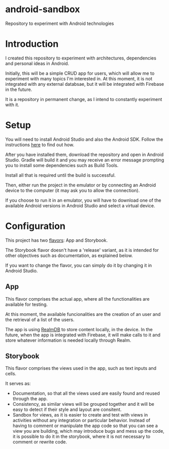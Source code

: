 # android-sandbox
Repository to experiment with Android technologies

# Introduction

I created this repository to experiment with architectures, dependencies and personal ideas in Android.

Initially, this will be a simple CRUD app for users, which will allow me to experiment with many topics I'm interested in.
At this moment, it is not integrated with any external databsae, but it will be integrated with Firebase in the future.

It is a repository in permanent change, as I intend to constantly experiment with it.

# Setup

You will need to install Android Studio and also the Android SDK. Follow the instructions [here](https://developer.android.com/studio)
to find out how.

After you have installed them, download the repository and open in Android Studio. Gradle will build it and you may
receive an error message prompting you to install some dependencies such as Build Tools.

Install all that is required until the build is successful.

Then, either run the project in the emulator or by connecting an Android device to the computer (it may ask you to allow the connection).

If you choose to run it in an emulator, you will have to download one of the available Android versions in Android Studio and select a virtual device.

# Configuration

This project has two [flavors](https://developer.android.com/studio/build/build-variants): App and Storybook.

The Storybook flavor doesn't have a 'release' variant, as it is intended for other objectives such as documentation, as explained below.

If you want to change the flavor, you can simply do it by changing it in Android Studio.

## App

This flavor comprises the actual app, where all the functionalities are available for testing.

At this moment, the available funcionalities are the creation of an user and the retrieval of a list of the users.

The app is using [RealmDB](https://realm.io/) to store content locally, in the device. In the future, when the app is
integrated with Firebase, it will make calls to it and store whatever information is needed locally through Realm.

## Storybook

This flavor comprises the views used in the app, such as text inputs and cells.

It serves as:
- Documentation, so that all the views used are easily found and reused through the app.
- Consistency, as similar views will be grouped together and it will be easy to detect if their style and layout are consitent.
- Sandbox for views, as it is easier to create and test with views in activities without any integration or particular behavior. Instead of having to comment or manipulate the app code so that you can see a view you are building, which may introduce bugs and mess up the code, it is possible to do it in the storybook, where it is not necessary to comment or rewrite code.
